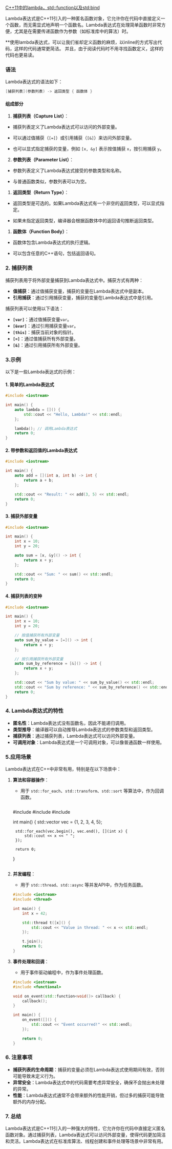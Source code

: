 [C++11中的lambda，std::function以及std:bind](https://paul.pub/cpp-lambda-function-bind/)

Lambda表达式是C++11引入的一种匿名函数对象，它允许你在代码中直接定义一个函数，而无需显式地声明一个函数名。Lambda表达式在处理简单函数时非常方便，尤其是在需要传递函数作为参数（如标准库中的算法）时。

**使用lambda表达式，可以让我们省却定义函数的麻烦，以inline的方式写出代码，这样的代码通常更简洁。  并且，由于阅读代码时不用寻找函数定义，这样的代码也更易读。

### **语法**

Lambda表达式的语法如下：
```cpp
[捕获列表](参数列表) -> 返回类型 { 函数体 }
```

#### **组成部分**

1. **捕获列表（Capture List）**：

- 捕获列表定义了Lambda表达式可以访问的外部变量。

- 可以通过值捕获（`[=]`）或引用捕获（`[&]`）来访问外部变量。

- 也可以显式指定捕获的变量，例如 `[x, &y]` 表示按值捕获 `x`，按引用捕获 `y`。

2. **参数列表（Parameter List）**：
- 参数列表定义了Lambda表达式接受的参数类型和名称。

- 与普通函数类似，参数列表可以为空。

1. **返回类型（Return Type）**：
- 返回类型是可选的。如果Lambda表达式有一个非空的返回类型，可以显式指定。

- 如果未指定返回类型，编译器会根据函数体中的返回语句推断返回类型。    

1. **函数体（Function Body）**：

- 函数体包含Lambda表达式的执行逻辑。

- 可以包含任意的C++语句，包括返回语句。



### 2. **捕获列表**
捕获列表用于将外部变量捕获到Lambda表达式中。捕获方式有两种：
- **值捕获**：通过值捕获变量，捕获的变量在Lambda表达式中是副本。
- **引用捕获**：通过引用捕获变量，捕获的变量在Lambda表达式中是引用。

捕获列表可以使用以下语法：
- **`[var]`**：通过值捕获变量`var`。
- **`[&var]`**：通过引用捕获变量`var`。
- **`[this]`**：捕获当前对象的指针。
- **`[=]`**：通过值捕获所有外部变量。
- **`[&]`**：通过引用捕获所有外部变量。

### **3.示例**

以下是一些Lambda表达式的示例：

#### **1. 简单的Lambda表达式**
```cpp
#include <iostream>

int main() {
    auto lambda = []() {
        std::cout << "Hello, Lambda!" << std::endl;
    };

    lambda(); // 调用Lambda表达式
    return 0;
}
```

#### **2. 带参数和返回值的Lambda表达式**

```cpp
#include <iostream>

int main() {
    auto add = [](int a, int b) -> int {
        return a + b;
    };

    std::cout << "Result: " << add(3, 5) << std::endl;
    return 0;
}
```

#### **3. 捕获外部变量**

```cpp
#include <iostream>

int main() {
    int x = 10;
    int y = 20;

    auto sum = [x, &y]() -> int {
        return x + y;
    };

    std::cout << "Sum: " << sum() << std::endl;
    return 0;
}
```

#### **4. 捕获列表的变种**

```cpp
#include <iostream>

int main() {
    int x = 10;
    int y = 20;

    // 按值捕获所有外部变量
    auto sum_by_value = [=]() -> int {
        return x + y;
    };

    // 按引用捕获所有外部变量
    auto sum_by_reference = [&]() -> int {
        return x + y;
    };

    std::cout << "Sum by value: " << sum_by_value() << std::endl;
    std::cout << "Sum by reference: " << sum_by_reference() << std::endl;
    return 0;
}
```


### 4. **Lambda表达式的特性**
- **匿名性**：Lambda表达式没有函数名，因此不能递归调用。
- **类型推导**：编译器可以自动推导Lambda表达式的参数类型和返回类型。
- **捕获列表**：通过捕获列表，Lambda表达式可以访问外部变量。
- **可调用对象**：Lambda表达式是一个可调用对象，可以像普通函数一样使用。
### **5.应用场景**

Lambda表达式在C++中非常有用，特别是在以下场景中：

1. **算法和容器操作**：
    
    - 用于 `std::for_each`、`std::transform`、`std::sort` 等算法中，作为回调函数。
        
        ```cpp
    #include <iostream>
    #include <vector>
    #include <algorithm>
    
    int main() {
        std::vector<int> vec = {1, 2, 3, 4, 5};
    
        std::for_each(vec.begin(), vec.end(), [](int x) {
            std::cout << x << " ";
        });
    
        return 0;
    }
    ```
    
2. **并发编程**：
    
    - 用于 `std::thread`、`std::async` 等并发API中，作为任务函数。
        
    
    ```cpp
    #include <iostream>
    #include <thread>
    
    int main() {
        int x = 42;
    
        std::thread t([x]() {
            std::cout << "Value in thread: " << x << std::endl;
        });
    
        t.join();
        return 0;
    }
    ```
    
3. **事件处理和回调**：
    
    - 用于事件驱动编程中，作为事件处理函数。
        
    ```cpp
    #include <iostream>
    #include <functional>
    
    void on_event(std::function<void()> callback) {
        callback();
    }
    
    int main() {
        on_event([]() {
            std::cout << "Event occurred!" << std::endl;
        });
    
        return 0;
    }
    ```
    

### 6. **注意事项**
- **捕获列表的生命周期**：捕获的变量必须在Lambda表达式使用期间有效，否则可能导致未定义行为。
- **异常安全**：Lambda表达式中的代码需要考虑异常安全，确保不会抛出未处理的异常。
- **性能**：Lambda表达式通常不会带来额外的性能开销，但过多的捕获可能导致额外的内存分配。

### 7. **总结**
Lambda表达式是C++11引入的一种强大的特性，它允许你在代码中直接定义匿名函数对象。通过捕获列表，Lambda表达式可以访问外部变量，使得代码更加简洁和灵活。Lambda表达式在标准库算法、线程创建和事件处理等场景中非常有用。